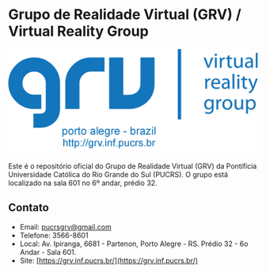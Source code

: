 # Grupo de Realidade Virtual (GRV) / Virtual Reality Group

![alt text](https://github.com/Projetos-GRV/.github/blob/main/grv_logo.jpg)

Este é o repositório oficial do Grupo de Realidade Virtual (GRV) da Pontifícia Universidade Católica do Rio Grande do Sul (PUCRS). O grupo está localizado na sala 601 no 6º andar, prédio 32.

## Contato

- Email: pucrsgrv@gmail.com
- Telefone: 3566-8601
- Local: Av. Ipiranga, 6681 - Partenon, Porto Alegre - RS. Prédio 32 - 6o Andar - Sala 601.
- Site: [https://grv.inf.pucrs.br/](https://grv.inf.pucrs.br/)

